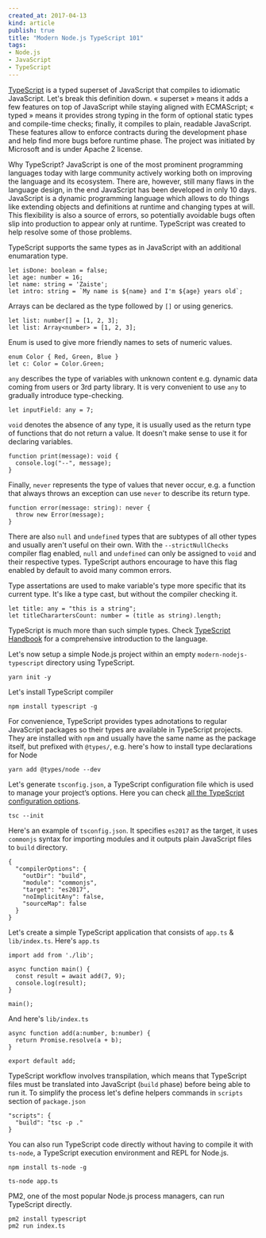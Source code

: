 ```yaml
---
created_at: 2017-04-13
kind: article
publish: true
title: "Modern Node.js TypeScript 101"
tags:
- Node.js
- JavaScript
- TypeScript
---
```


[TypeScript](https://www.typescriptlang.org) is a typed superset of JavaScript that compiles to idiomatic JavaScript. Let's break this definition down. «  superset » means it adds a few features on top of JavaScript while staying aligned with ECMAScript; « typed » means it provides strong typing in the form of optional static types and compile-time checks; finally, it compiles to plain, readable JavaScript. These features allow to enforce contracts during the development phase and help find more bugs before runtime phase. The project was initiated by Microsoft and is under Apache 2 license.

Why TypeScript? JavaScript is one of the most prominent programming languages today with large community actively working both on improving the language and its ecosystem. There are, however,  still many flaws in the language design, in the end JavaScript has been developed in only 10 days. JavaScript is a dynamic programming language which allows to do things like extending objects and definitions at runtime and changing types at will. This flexibility is also a source of errors, so potentially avoidable bugs often slip into production to appear only at runtime. TypeScript was created to help resolve some of those problems.

TypeScript supports the same types as in JavaScript with an additional enumaration type.

```
let isDone: boolean = false;
let age: number = 16;
let name: string = 'Zaiste';
let intro: string = `My name is ${name} and I'm ${age} years old`;
```

Arrays can be declared as the type followed by `[]` or using generics.

```
let list: number[] = [1, 2, 3];
let list: Array<number> = [1, 2, 3];
```

Enum is used to give more friendly names to sets of numeric values.

```
enum Color { Red, Green, Blue }
let c: Color = Color.Green;
```

`any` describes the type of variables with unknown content e.g. dynamic data coming from users or 3rd party library. It is very convenient to use `any` to gradually introduce type-checking.

```
let inputField: any = 7;
```

`void` denotes the absence of any type, it is usually used as the return type of functions that do not return a value. It doesn't make sense to use it for declaring variables.

```
function print(message): void {
  console.log("--", message);
}
```

Finally, `never` represents the type of values that never occur, e.g. a function that always throws an exception can use `never` to describe its return type.

```
function error(message: string): never {
  throw new Error(message);
}
```

There are also `null` and `undefined` types that are subtypes of all other types and usually aren't useful on their own. With the `--strictNullChecks` compiler flag enabled, `null` and `undefined` can only be assigned to `void` and their respective types. TypeScript authors encourage to have this flag enabled by default to avoid many common errors.

Type assertations are used to make variable's type more specific that its current type. It's like a type cast, but without the compiler checking it.

```
let title: any = "this is a string";
let titleCharartersCount: number = (title as string).length;
```

TypeScript is much more than such simple types. Check [TypeScript Handbook](https://www.typescriptlang.org/docs/handbook/basic-types.html) for a comprehensive introduction to the language.

Let's now setup a simple Node.js project within an empty `modern-nodejs-typescript` directory using TypeScript.

```
yarn init -y
```

Let's install TypeScript compiler

```
npm install typescript -g
```

For convenience, TypeScript provides types adnotations to regular JavaScript packages so their types are available in TypeScript projects. They are installed with `npm`  and usually have the same name as the package itself, but prefixed with `@types/`, e.g. here's how to install type declarations for Node

```
yarn add @types/node --dev
```

Let's generate `tsconfig.json`, a TypeScript configuration file which is used to manage your project’s options. Here you can check [all the TypeScript configuration options](https://www.typescriptlang.org/docs/handbook/compiler-options.html).

```
tsc --init
```

Here's an example of `tsconfig.json`. It specifies `es2017` as the target, it uses `commonjs` syntax for importing modules and it outputs plain JavaScript files to `build` directory.

```
{
  "compilerOptions": {
    "outDir": "build",
    "module": "commonjs",
    "target": "es2017",
    "noImplicitAny": false,
    "sourceMap": false
  }
}
```

Let's create a simple TypeScript application that consists of `app.ts`  & `lib/index.ts`. Here's `app.ts`

```
import add from './lib';

async function main() {
  const result = await add(7, 9);
  console.log(result);
}

main();
```

And here's `lib/index.ts`

```
async function add(a:number, b:number) {
  return Promise.resolve(a + b);
}

export default add;
```

TypeScript workflow involves transpilation, which means that TypeScript files must be translated into JavaScript (`build` phase) before being able to run it. To simplify the process let's define helpers commands in `scripts` section of `package.json`

```
"scripts": {
  "build": "tsc -p ."
}
```

You can also run TypeScript code directly without having to compile it with `ts-node`, a TypeScript execution environment and REPL for Node.js.

```
npm install ts-node -g
```

```
ts-node app.ts
```

PM2, one of the most popular Node.js process managers, can run TypeScript directly.

```
pm2 install typescript
pm2 run index.ts
```

